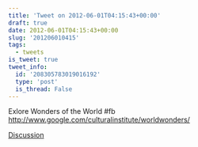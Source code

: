```yaml
---
title: 'Tweet on 2012-06-01T04:15:43+00:00'
draft: true
date: 2012-06-01T04:15:43+00:00
slug: '201206010415'
tags:
  - tweets
is_tweet: true
tweet_info:
  id: '208305783019016192'
  type: 'post'
  is_thread: False
---
```




Exlore Wonders of the World #fb <http://www.google.com/culturalinstitute/worldwonders/>

[Discussion](https://x.com/sytelus/status/208305783019016192)
